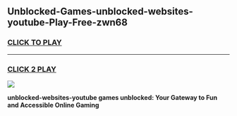 
## Unblocked-Games-unblocked-websites-youtube-Play-Free-zwn68
<h3>
<a href="https://premium76.site?title=unblocked-websites-youtube&ref=20M">CLICK TO PLAY</a></h3>
<hr>

<h3>
<a href="https://premium76.site?title=unblocked-websites-youtube&ref=20M">CLICK 2 PLAY</a>
  
</h3>

<a href="https://premium76.site?title=unblocked-websites-youtube&ref=19M"><img src="https://clearcache.store/games.png"></a>


**unblocked-websites-youtube games unblocked: Your Gateway to Fun and Accessible Online Gaming**
